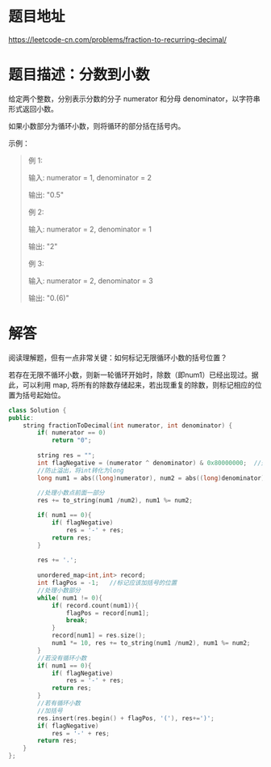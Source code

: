 
# 题目地址

https://leetcode-cn.com/problems/fraction-to-recurring-decimal/

# 题目描述：分数到小数

给定两个整数，分别表示分数的分子 numerator 和分母 denominator，以字符串形式返回小数。

如果小数部分为循环小数，则将循环的部分括在括号内。

示例：
>例 1:
>
>输入: numerator = 1, denominator = 2
>
>输出: "0.5"
>
>例 2:
>
>输入: numerator = 2, denominator = 1
>
>输出: "2"
>
>例 3:
>
>输入: numerator = 2, denominator = 3
>
>输出: "0.(6)"



# 解答
阅读理解题，但有一点非常关键：如何标记无限循环小数的括号位置？

若存在无限不循环小数，则新一轮循环开始时，除数（即num1）已经出现过。据此，可以利用 map, 将所有的除数存储起来，若出现重复的除数，则标记相应的位置为括号起始位。


```cpp
class Solution {
public:
    string fractionToDecimal(int numerator, int denominator) {
        if( numerator == 0)
            return "0";
        
        string res = "";
        int flagNegative = (numerator ^ denominator) & 0x80000000;  //处理符号位，方便处理负数
        //防止溢出，将int转化为long
        long num1 = abs((long)numerator), num2 = abs((long)denominator);
        
        //处理小数点前面一部分        
        res += to_string(num1 /num2), num1 %= num2;

        if( num1 == 0){
            if( flagNegative)
                res = '-' + res;
            return res;
        }
            
        res += '.';
        
        unordered_map<int,int> record;
        int flagPos = -1;   //标记应该加括号的位置
        //处理小数部分
        while( num1 != 0){
            if( record.count(num1)){
                flagPos = record[num1];
                break;
            }
            record[num1] = res.size();
            num1 *= 10, res += to_string(num1 /num2), num1 %= num2;
        }
        //若没有循环小数
        if( num1 == 0){
            if( flagNegative)
                res = '-' + res;
            return res;
        }
        //若有循环小数   
        //加括号
        res.insert(res.begin() + flagPos, '('), res+=')';
        if( flagNegative)
            res = '-' + res;
        return res;
    }
};
```
